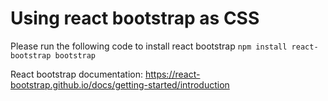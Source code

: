 # Using react bootstrap as CSS

Please run the following code to install react bootstrap
``` npm install react-bootstrap bootstrap ```

React bootstrap documentation:
<https://react-bootstrap.github.io/docs/getting-started/introduction>
